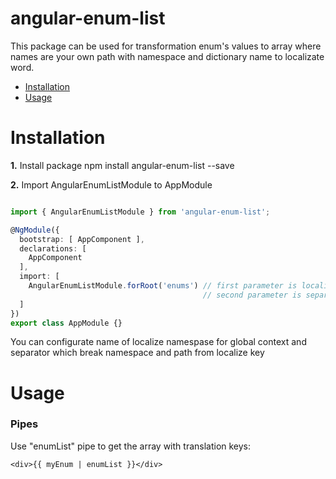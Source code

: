 # angular-enum-list

This package can be used for transformation enum's values to array where names are your own path with namespace and dictionary name to localizate word.



 - [Installation](#installation)
 - [Usage](#usage)
 
 
# Installation

**1.** Install package
    npm install angular-enum-list --save
    

**2.** Import AngularEnumListModule to AppModule

```typescript

import { AngularEnumListModule } from 'angular-enum-list';

@NgModule({
  bootstrap: [ AppComponent ],
  declarations: [   
    AppComponent
  ],
  import: [
    AngularEnumListModule.forRoot('enums') // first parameter is localization namespace name,
                                           // second parameter is separator, default ':'
  ]
})
export class AppModule {}

```

You can configurate name of localize namespase for global context and separator which break namespace and path from localize key



# Usage

### Pipes

Use "enumList" pipe to get the array with translation keys:

    <div>{{ myEnum | enumList }}</div>
